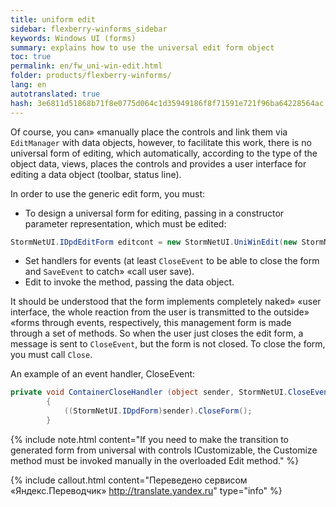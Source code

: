 ```yaml
--- 
title: uniform edit 
sidebar: flexberry-winforms_sidebar 
keywords: Windows UI (forms) 
summary: explains how to use the universal edit form object 
toc: true 
permalink: en/fw_uni-win-edit.html 
folder: products/flexberry-winforms/ 
lang: en 
autotranslated: true 
hash: 3e6811d51868b71f8e0775d064c1d35949186f8f71591e721f96ba64228564ac 
--- 
```


Of course, you can» «manually place the controls and link them via `EditManager` with data objects, however, to facilitate this work, there is no universal form of editing, which automatically, according to the type of the object data, views, places the controls and provides a user interface for editing a data object (toolbar, status line). 

In order to use the generic edit form, you must: 
* To design a universal form for editing, passing in a constructor parameter representation, which must be edited: 

```csharp
StormNetUI.IDpdEditForm editcont = new StormNetUI.UniWinEdit(new StormNet.View[]{viewforedit});
``` 

* Set handlers for events (at least `CloseEvent` to be able to close the form and `SaveEvent` to catch» «call user save). 
* Edit to invoke the method, passing the data object. 

It should be understood that the form implements completely naked» «user interface, the whole reaction from the user is transmitted to the outside» «forms through events, respectively, this management form is made through a set of methods. So when the user just closes the edit form, a message is sent to `CloseEvent`, but the form is not closed. To close the form, you must call `Close`. 



An example of an event handler, CloseEvent: 

```csharp
private void ContainerCloseHandler (object sender, StormNetUI.CloseEventArgs args)
		{
			((StormNetUI.IDpdForm)sender).CloseForm();
		}
``` 

{% include note.html content="If you need to make the transition to generated form from universal with controls ICustomizable, the Customize method must be invoked manually in the overloaded Edit method." %}


{% include callout.html content="Переведено сервисом «Яндекс.Переводчик» <http://translate.yandex.ru>" type="info" %}